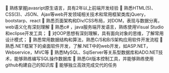  熟练掌握javasript原生语言，具有2年以上前端开发经验 
 熟悉HTML(5)、CSS(3)、JSON、Ajax等web开发领域相关技术和常用框架类库jQuery，bootstarp、react
  熟悉页面架构和Div/CSS布局，对DOM，表现与数据分离，web语义化有深刻理解
 熟悉c# ，java服务端开发语言，熟练使用Visual Studio和eclipse开发工具；
 对OOP思想有深刻理解，具有面向对象的思维，了解常用设计模式；
 熟悉常用数据结构和算法，熟悉C/S和B/S架构应用软件开发流程 
 熟悉.NET框架下的桌面软件开发，了解.NET中的web开发，如ASP.NET，Webservice，MVC等
  熟悉MySQL、SqlServer等关系型数据库和ADO.NET技术，能够熟练编写SQL操作数据库 
  熟悉Git版本控制工具，并能够熟练使用github构建自己的知识库
 能够独立高效完成交代的任务

